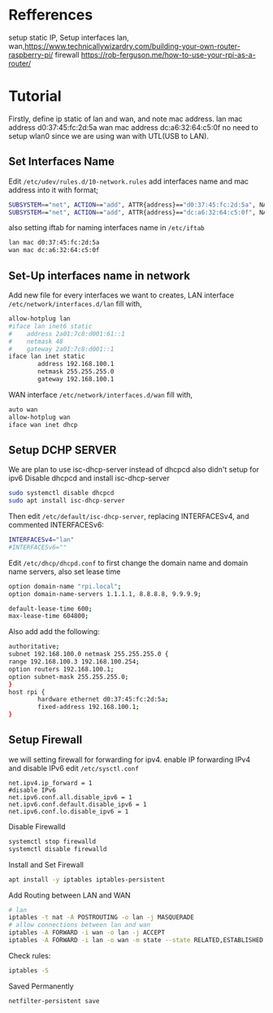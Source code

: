 # Refferences 

setup static IP, Setup interfaces lan, wan,https://www.technicallywizardry.com/building-your-own-router-raspberry-pi/
firewall https://rob-ferguson.me/how-to-use-your-rpi-as-a-router/

# Tutorial

Firstly, define ip static of lan and wan, and note mac address.
lan mac address d0:37:45:fc:2d:5a
wan mac address dc:a6:32:64:c5:0f
no need to setup wlan0 since we are using wan with UTL(USB to LAN).

## Set Interfaces Name

Edit `/etc/udev/rules.d/10-network.rules` add interfaces name and mac address into it with format;
```sh
SUBSYSTEM=="net", ACTION=="add", ATTR{address}=="d0:37:45:fc:2d:5a", NAME="lan"
SUBSYSTEM=="net", ACTION=="add", ATTR{address}=="dc:a6:32:64:c5:0f", NAME="wan"
```
also setting iftab for naming interfaces name in `/etc/iftab`
```sh
lan mac d0:37:45:fc:2d:5a
wan mac dc:a6:32:64:c5:0f
```
## Set-Up interfaces name in network

Add new file for every interfaces we want to creates,
LAN interface
`/etc/network/interfaces.d/lan` fill with,
```sh
allow-hotplug lan
#iface lan inet6 static
#    address 2a01:7c8:d001:61::1
#    netmask 48
#    gateway 2a01:7c8:d001::1
iface lan inet static
        address 192.168.100.1
        netmask 255.255.255.0
        gateway 192.168.100.1
```

WAN interface
`/etc/network/interfaces.d/wan` fill with,
```sh
auto wan
allow-hotplug wan
iface wan inet dhcp
```
## Setup DCHP SERVER

We are plan to use isc-dhcp-server instead of dhcpcd also didn't setup for ipv6
Disable dhcpcd and install isc-dhcp-server
```sh
sudo systemctl disable dhcpcd
sudo apt install isc-dhcp-server
```
Then edit `/etc/default/isc-dhcp-server`, replacing INTERFACESv4, and commented INTERFACESv6:
```sh
INTERFACESv4="lan"
#INTERFACESv6=""
```
Edit `/etc/dhcp/dhcpd.conf` to first change the domain name and domain name servers, also set lease time
```sh
option domain-name "rpi.local";
option domain-name-servers 1.1.1.1, 8.8.8.8, 9.9.9.9;

default-lease-time 600;
max-lease-time 604800;
```
Also add add the following:
```sh
authoritative;
subnet 192.168.100.0 netmask 255.255.255.0 {
range 192.168.100.3 192.168.100.254;
option routers 192.168.100.1;
option subnet-mask 255.255.255.0;
}
host rpi {
        hardware ethernet d0:37:45:fc:2d:5a;
        fixed-address 192.168.100.1;
}
```
## Setup Firewall

we will setting firewall for forwarding for ipv4.
enable IP forwarding IPv4 and disable IPv6
edit `/etc/sysctl.conf`
```
net.ipv4.ip_forward = 1
#disable IPv6
net.ipv6.conf.all.disable_ipv6 = 1
net.ipv6.conf.default.disable_ipv6 = 1
net.ipv6.conf.lo.disable_ipv6 = 1
```
Disable Firewalld
```sh
systemctl stop firewalld
systemctl disable firewalld
```
Install and Set Firewall
```sh
apt install -y iptables iptables-persistent
```
Add Routing between LAN and WAN
```sh
# lan
iptables -t nat -A POSTROUTING -o lan -j MASQUERADE
# allow connections between lan and wan
iptables -A FORWARD -i wan -o lan -j ACCEPT
iptables -A FORWARD -i lan -o wan -m state --state RELATED,ESTABLISHED -j ACCEPT
```
Check rules:
```sh
iptables -S
```
Saved Permanently
```sh
netfilter-persistent save
```
